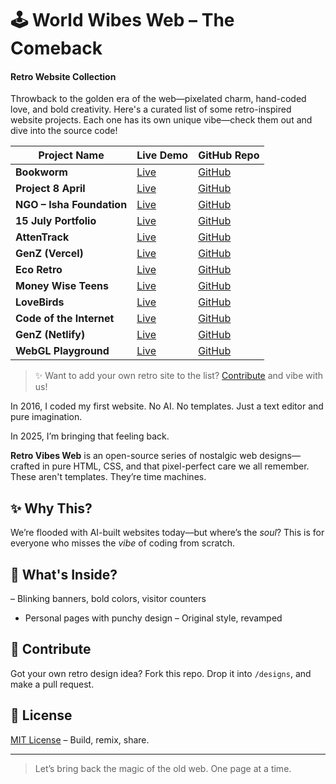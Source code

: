 # 🕹️ World Wibes Web – The Comeback
#### Retro Website Collection

Throwback to the golden era of the web—pixelated charm, hand-coded love, and bold creativity. Here's a curated list of some retro-inspired website projects. Each one has its own unique vibe—check them out and dive into the source code!

| Project Name                  | Live Demo                                               | GitHub Repo                                                 |
|------------------------------|----------------------------------------------------------|-------------------------------------------------------------|
| **Bookworm**                 | [Live](https://bookworm-lilac-nine.vercel.app)          | [GitHub](https://github.com/shreyazh/bookworm)             |
| **Project 8 April**          | [Live](https://project-8-april.vercel.app)              | [GitHub](https://github.com/shreyazh/project-8-April)      |
| **NGO – Isha Foundation**    | [Live](https://ngoisha.vercel.app)                      | [GitHub](https://github.com/shreyazh/ngo)                  |
| **15 July Portfolio**        | [Live](https://15july.vercel.app)                       | [GitHub](https://github.com/shreyazh/15july)               |
| **AttenTrack**               | [Live](https://attentrack.netlify.app)                  | [GitHub](https://github.com/shreyazh/AttenTrack)           |
| **GenZ (Vercel)**            | [Live](https://genz-ss.vercel.app)                      | [GitHub](https://github.com/shreyazh/genz)                 |
| **Eco Retro**                | [Live](https://eco-retro.netlify.app)                   | [GitHub](https://github.com/shreyazh/Eco-Retro)            |
| **Money Wise Teens**         | [Live](https://moneywiseteens.netlify.app)              | [GitHub](https://github.com/shreyazh/moneywiseteens)       |
| **LoveBirds**                | [Live](https://shreyazh.github.io/LoveBirds)            | [GitHub](https://github.com/shreyazh/LoveBirds)            |
| **Code of the Internet**     | [Live](https://shreyazh.github.io/Code-of-the-internet) | [GitHub](https://github.com/shreyazh/Code-of-the-internet) |
| **GenZ (Netlify)**           | [Live](https://genzbyshreyash.netlify.app)              | [GitHub](https://github.com/shreyazh/genzbyshreyash)       |
| **WebGL Playground**         | [Live](https://shreyash-webgl.vercel.app)               | [GitHub](https://github.com/shreyazh/WebGL-1)              |

> ✨ Want to add your own retro site to the list? [Contribute](https://github.com/shreyazh/Retro-Websites/blob/main/CONTRIBUTE.md) and vibe with us!


In 2016, I coded my first website. No AI. No templates. Just a text editor and pure imagination.

In 2025, I’m bringing that feeling back.

**Retro Vibes Web** is an open-source series of nostalgic web designs—crafted in pure HTML, CSS, and that pixel-perfect care we all remember. These aren't templates. They’re time machines.

## ✨ Why This?

We’re flooded with AI-built websites today—but where’s the *soul*? This is for everyone who misses the *vibe* of coding from scratch.

## 💾 What's Inside?

– Blinking banners, bold colors, visitor counters
- Personal pages with punchy design
– Original style, revamped

## 🤝 Contribute

Got your own retro design idea? Fork this repo. Drop it into `/designs`, and make a pull request.

## 📜 License

[MIT License](LICENSE) – Build, remix, share.

---

> Let’s bring back the magic of the old web. One page at a time.
